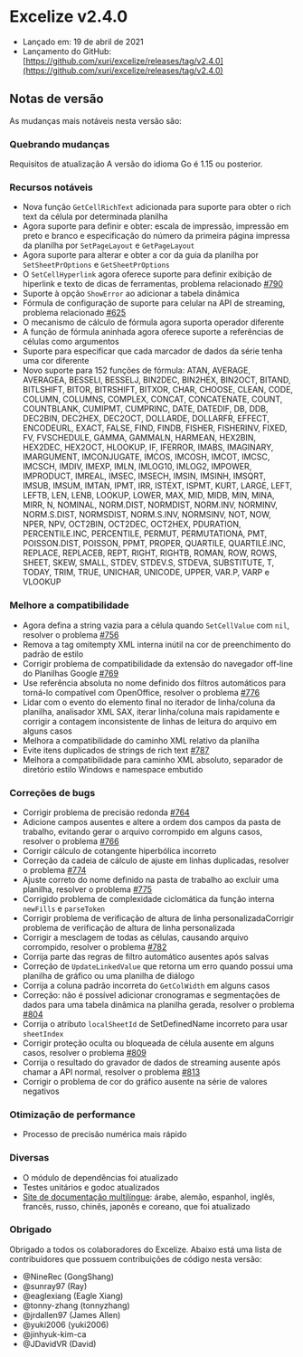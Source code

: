 # Excelize v2.4.0

* Lançado em: 19 de abril de 2021
* Lançamento do GitHub: [https://github.com/xuri/excelize/releases/tag/v2.4.0](https://github.com/xuri/excelize/releases/tag/v2.4.0)

## Notas de versão

As mudanças mais notáveis nesta versão são:

### Quebrando mudanças

Requisitos de atualização A versão do idioma Go é 1.15 ou posterior.

### Recursos notáveis

* Nova função `GetCellRichText` adicionada para suporte para obter o rich text da célula por determinada planilha
* Agora suporte para definir e obter: escala de impressão, impressão em preto e branco e especificação do número da primeira página impressa da planilha por `SetPageLayout` e `GetPageLayout`
* Agora suporte para alterar e obter a cor da guia da planilha por `SetSheetPrOptions` e `GetSheetPrOptions`
* O `SetCellHyperlink` agora oferece suporte para definir exibição de hiperlink e texto de dicas de ferramentas, problema relacionado [#790](https://github.com/xuri/excelize/issues/790)
* Suporte à opção `ShowError` ao adicionar a tabela dinâmica
* Fórmula de configuração de suporte para celular na API de streaming, problema relacionado [#625](https://github.com/xuri/excelize/issues/625)
* O mecanismo de cálculo de fórmula agora suporta operador diferente
* A função de fórmula aninhada agora oferece suporte a referências de células como argumentos
* Suporte para especificar que cada marcador de dados da série tenha uma cor diferente
* Novo suporte para 152 funções de fórmula: ATAN, AVERAGE, AVERAGEA, BESSELI, BESSELJ, BIN2DEC, BIN2HEX, BIN2OCT, BITAND, BITLSHIFT, BITOR, BITRSHIFT, BITXOR, CHAR, CHOOSE, CLEAN, CODE, COLUMN, COLUMNS, COMPLEX, CONCAT, CONCATENATE, COUNT, COUNTBLANK, CUMIPMT, CUMPRINC, DATE, DATEDIF, DB, DDB, DEC2BIN, DEC2HEX, DEC2OCT, DOLLARDE, DOLLARFR, EFFECT, ENCODEURL, EXACT, FALSE, FIND, FINDB, FISHER, FISHERINV, FIXED, FV, FVSCHEDULE, GAMMA, GAMMALN, HARMEAN, HEX2BIN, HEX2DEC, HEX2OCT, HLOOKUP, IF, IFERROR, IMABS, IMAGINARY, IMARGUMENT, IMCONJUGATE, IMCOS, IMCOSH, IMCOT, IMCSC, IMCSCH, IMDIV, IMEXP, IMLN, IMLOG10, IMLOG2, IMPOWER, IMPRODUCT, IMREAL, IMSEC, IMSECH, IMSIN, IMSINH, IMSQRT, IMSUB, IMSUM, IMTAN, IPMT, IRR, ISTEXT, ISPMT, KURT, LARGE, LEFT, LEFTB, LEN, LENB, LOOKUP, LOWER, MAX, MID, MIDB, MIN, MINA, MIRR, N, NOMINAL, NORM.DIST, NORMDIST, NORM.INV, NORMINV, NORM.S.DIST, NORMSDIST, NORM.S.INV, NORMSINV, NOT, NOW, NPER, NPV, OCT2BIN, OCT2DEC, OCT2HEX, PDURATION, PERCENTILE.INC, PERCENTILE, PERMUT, PERMUTATIONA, PMT, POISSON.DIST, POISSON, PPMT, PROPER, QUARTILE, QUARTILE.INC, REPLACE, REPLACEB, REPT, RIGHT, RIGHTB, ROMAN, ROW, ROWS, SHEET, SKEW, SMALL, STDEV, STDEV.S, STDEVA, SUBSTITUTE, T, TODAY, TRIM, TRUE, UNICHAR, UNICODE, UPPER, VAR.P, VARP e VLOOKUP

### Melhore a compatibilidade

* Agora defina a string vazia para a célula quando `SetCellValue` com `nil`, resolver o problema [#756](https://github.com/xuri/excelize/issues/756)
* Remova a tag omitempty XML interna inútil na cor de preenchimento do padrão de estilo
* Corrigir problema de compatibilidade da extensão do navegador off-line do Planilhas Google [#769](https://github.com/xuri/excelize/issues/769)
* Use referência absoluta no nome definido dos filtros automáticos para torná-lo compatível com OpenOffice, resolver o problema [#776](https://github.com/xuri/excelize/issues/776)
* Lidar com o evento do elemento final no iterador de linha/coluna da planilha, analisador XML SAX, iterar linha/coluna mais rapidamente e corrigir a contagem inconsistente de linhas de leitura do arquivo em alguns casos
* Melhora a compatibilidade do caminho XML relativo da planilha
* Evite itens duplicados de strings de rich text [#787](https://github.com/xuri/excelize/issues/787)
* Melhora a compatibilidade para caminho XML absoluto, separador de diretório estilo Windows e namespace embutido

### Correções de bugs

* Corrigir problema de precisão redonda [#764](https://github.com/xuri/excelize/issues/764)
* Adicione campos ausentes e altere a ordem dos campos da pasta de trabalho, evitando gerar o arquivo corrompido em alguns casos, resolver o problema [#766](https://github.com/xuri/excelize/issues/766)
* Corrigir cálculo de cotangente hiperbólica incorreto
* Correção da cadeia de cálculo de ajuste em linhas duplicadas, resolver o problema [#774](https://github.com/xuri/excelize/issues/774)
* Ajuste correto do nome definido na pasta de trabalho ao excluir uma planilha, resolver o problema [#775](https://github.com/xuri/excelize/issues/775)
* Corrigido problema de complexidade ciclomática da função interna `newFills` e `parseToken`
* Corrigir problema de verificação de altura de linha personalizadaCorrigir problema de verificação de altura de linha personalizada
* Corrigir a mesclagem de todas as células, causando arquivo corrompido, resolver o problema [#782](https://github.com/xuri/excelize/issues/782)
* Corrija parte das regras de filtro automático ausentes após salvas
* Correção de `UpdateLinkedValue` que retorna um erro quando possui uma planilha de gráfico ou uma planilha de diálogo
* Corrija a coluna padrão incorreta do `GetColWidth` em alguns casos
* Correção: não é possível adicionar cronogramas e segmentações de dados para uma tabela dinâmica na planilha gerada, resolver o problema [#804](https://github.com/xuri/excelize/issues/804)
* Corrija o atributo `localSheetId` de SetDefinedName incorreto para usar `sheetIndex`
* Corrigir proteção oculta ou bloqueada de célula ausente em alguns casos, resolver o problema [#809](https://github.com/xuri/excelize/issues/809)
* Corrija o resultado do gravador de dados de streaming ausente após chamar a API normal, resolver o problema [#813](https://github.com/xuri/excelize/issues/813)
* Corrigir o problema de cor do gráfico ausente na série de valores negativos

### Otimização de performance

* Processo de precisão numérica mais rápido

### Diversas

* O módulo de dependências foi atualizado
* Testes unitários e godoc atualizados
* [Site de documentação multilíngue](https://xuri.me/excelize): árabe, alemão, espanhol, inglês, francês, russo, chinês, japonês e coreano, que foi atualizado

### Obrigado

Obrigado a todos os colaboradores do Excelize. Abaixo está uma lista de contribuidores que possuem contribuições de código nesta versão:

* @NineRec (GongShang)
* @sunray97 (Ray)
* @eaglexiang (Eagle Xiang)
* @tonny-zhang (tonnyzhang)
* @jrdallen97 (James Allen)
* @yuki2006 (yuki2006)
* @jinhyuk-kim-ca
* @JDavidVR (David)
